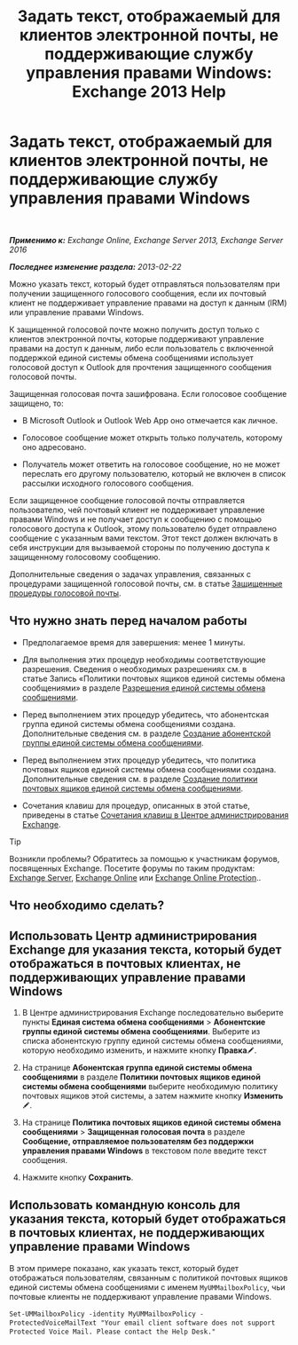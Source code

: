 ﻿---
title: 'Задать текст, отображаемый для клиентов электронной почты, не поддерживающие службу управления правами Windows: Exchange 2013 Help'
TOCTitle: Задать текст, отображаемый для клиентов электронной почты, не поддерживающие службу управления правами Windows
ms:assetid: a9b2238a-b534-469c-a0c3-2768bc3d005b
ms:mtpsurl: https://technet.microsoft.com/ru-ru/library/Ee423552(v=EXCHG.150)
ms:contentKeyID: 52059220
ms.date: 05/22/2018
mtps_version: v=EXCHG.150
ms.translationtype: MT
---

# Задать текст, отображаемый для клиентов электронной почты, не поддерживающие службу управления правами Windows

 

_**Применимо к:** Exchange Online, Exchange Server 2013, Exchange Server 2016_

_**Последнее изменение раздела:** 2013-02-22_

Можно указать текст, который будет отправляться пользователям при получении защищенного голосового сообщения, если их почтовый клиент не поддерживает управление правами на доступ к данным (IRM) или управление правами Windows.

К защищенной голосовой почте можно получить доступ только с клиентов электронной почты, которые поддерживают управление правами на доступ к данным, либо если пользователь с включенной поддержкой единой системы обмена сообщениями использует голосовой доступ к Outlook для прочтения защищенного сообщения голосовой почты.

Защищенная голосовая почта зашифрована. Если голосовое сообщение защищено, то:

  - В Microsoft Outlook и Outlook Web App оно отмечается как личное.

  - Голосовое сообщение может открыть только получатель, которому оно адресовано.

  - Получатель может ответить на голосовое сообщение, но не может переслать его другому пользователю, который не включен в список рассылки исходного голосового сообщения.

Если защищенное сообщение голосовой почты отправляется пользователю, чей почтовый клиент не поддерживает управление правами Windows и не получает доступ к сообщению с помощью голосового доступа к Outlook, этому пользователю будет отправлено сообщение с указанным вами текстом. Этот текст должен включать в себя инструкции для вызываемой стороны по получению доступа к защищенному голосовому сообщению.

Дополнительные сведения о задачах управления, связанных с процедурами защищенной голосовой почты, см. в статье [Защищенные процедуры голосовой почты](protected-voice-mail-procedures-exchange-2013-help.md).

## Что нужно знать перед началом работы

  - Предполагаемое время для завершения: менее 1 минуты.

  - Для выполнения этих процедур необходимы соответствующие разрешения. Сведения о необходимых разрешениях см. в статье Запись «Политики почтовых ящиков единой системы обмена сообщениями» в разделе [Разрешения единой системы обмена сообщениями](unified-messaging-permissions-exchange-2013-help.md).

  - Перед выполнением этих процедур убедитесь, что абонентская группа единой системы обмена сообщениями создана. Дополнительные сведения см. в разделе [Создание абонентской группы единой системы обмена сообщениями](create-a-um-dial-plan-exchange-2013-help.md).

  - Перед выполнением этих процедур убедитесь, что политика почтовых ящиков единой системы обмена сообщениями создана. Дополнительные сведения см. в разделе [Создание политики почтовых ящиков единой системы обмена сообщениями](create-a-um-mailbox-policy-exchange-2013-help.md).

  - Сочетания клавиш для процедур, описанных в этой статье, приведены в статье [Сочетания клавиш в Центре администрирования Exchange](keyboard-shortcuts-in-the-exchange-admin-center-exchange-online-protection-help.md).

> [!TIP]  
> Возникли проблемы? Обратитесь за помощью к участникам форумов, посвященных Exchange. Посетите форумы по таким продуктам: <a href="https://go.microsoft.com/fwlink/p/?linkid=60612">Exchange Server</a>, <a href="https://go.microsoft.com/fwlink/p/?linkid=267542">Exchange Online</a> или <a href="https://go.microsoft.com/fwlink/p/?linkid=285351">Exchange Online Protection</a>..


## Что необходимо сделать?

## Использовать Центр администрирования Exchange для указания текста, который будет отображаться в почтовых клиентах, не поддерживающих управление правами Windows

1.  В Центре администрирования Exchange последовательно выберите пункты **Единая система обмена сообщениями** \> **Абонентские группы единой системы обмена сообщениями**. Выберите из списка абонентскую группу единой системы обмена сообщениями, которую необходимо изменить, и нажмите кнопку **Правка**![Значок редактирования](images/Bb124582.6f53ccb2-1f13-4c02-bea0-30690e6ea71d(EXCHG.150).gif "Значок редактирования").

2.  На странице **Абонентская группа единой системы обмена сообщениями** в разделе **Политики почтовых ящиков единой системы обмена сообщениями** выберите необходимую политику почтовых ящиков этой системы, а затем нажмите кнопку **Изменить**![Значок редактирования](images/Bb124582.6f53ccb2-1f13-4c02-bea0-30690e6ea71d(EXCHG.150).gif "Значок редактирования").

3.  На странице **Политика почтовых ящиков единой системы обмена сообщениями** \> **Защищенная голосовая почта** в разделе **Сообщение, отправляемое пользователям без поддержки управления правами Windows** в текстовом поле введите текст сообщения.

4.  Нажмите кнопку **Сохранить**.

## Использовать командную консоль для указания текста, который будет отображаться в почтовых клиентах, не поддерживающих управление правами Windows

В этом примере показано, как указать текст, который будет отображаться пользователям, связанным с политикой почтовых ящиков единой системы обмена сообщениями с именем `MyUMMailboxPolicy`, чьи почтовые клиенты не поддерживают управление правами Windows.

    Set-UMMailboxPolicy -identity MyUMMailboxPolicy -ProtectedVoiceMailText "Your email client software does not support Protected Voice Mail. Please contact the Help Desk."

